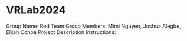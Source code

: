 # VRLab2024
Group Name: Red Team
Group Members: Mimi Nguyen, Joshua Alegbe, Elijah Ochoa
Project Description
Instructions:
